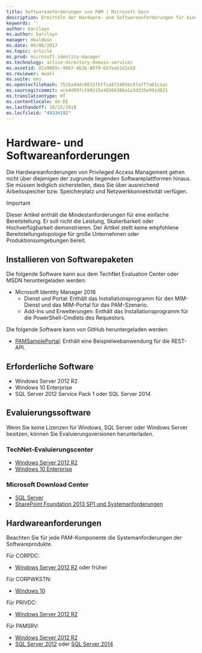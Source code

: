 ```yaml
---
title: Softwareanforderungen von PAM | Microsoft Docs
description: Ermitteln der Hardware- und Softwareanforderungen für eine erfolgreiche Bereitstellung von Privileged Access Management
keywords: ''
author: barclayn
ms.author: barclayn
manager: mbaldwin
ms.date: 09/06/2017
ms.topic: article
ms.prod: microsoft-identity-manager
ms.technology: active-directory-domain-services
ms.assetid: 82a9085c-9667-4b3b-8079-657eab1d1e58
ms.reviewer: mwahl
ms.suite: ems
ms.openlocfilehash: 751bad4dc8632fbffca8724056c8faff7a01caac
ms.sourcegitcommit: ace4d997c599215e46566386a1a3d335e991d821
ms.translationtype: HT
ms.contentlocale: de-DE
ms.lasthandoff: 10/15/2018
ms.locfileid: "49334192"
---
```

# <a name="hardware-and-software-requirements"></a>Hardware- und Softwareanforderungen

Die Hardwareanforderungen von Privileged Access Management gehen nicht über diejenigen der zugrunde liegenden Softwareplattformen hinaus. Sie müssen lediglich sicherstellen, dass Sie über ausreichend Arbeitsspeicher bzw. Speicherplatz und Netzwerkkonnektivität verfügen.

> [!IMPORTANT]
> Dieser Artikel enthält die Mindestanforderungen für eine einfache Bereitstellung. Er soll nicht die Leistung, Skalierbarkeit oder Hochverfügbarkeit demonstrieren. Der Artikel stellt keine empfohlene Bereitstellungstopologie für große Unternehmen oder Produktionsumgebungen bereit.

## <a name="installing-from-software-packages"></a>Installieren von Softwarepaketen

Die folgende Software kann aus dem TechNet Evaluation Center oder MSDN heruntergeladen werden:

- Microsoft Identity Manager 2016
  - Dienst und Portal: Enthält das Installationsprogramm für den MIM-Dienst und das MIM-Portal für das PAM-Szenario.
  - Add-Ins und Erweiterungen: Enthält das Installationsprogramm für die PowerShell-Cmdlets des Requestors.

Die folgende Software kann von GitHub heruntergeladen werden:

- [PAMSamplePortal](https://github.com/Azure/identity-management-samples): Enthält eine Beispielwebanwendung für die REST-API.

## <a name="required-software"></a>Erforderliche Software

- Windows Server 2012 R2
- Windows 10 Enterprise
- SQL Server 2012 Service Pack 1 oder SQL Server 2014

## <a name="evaluation-software"></a>Evaluierungssoftware

Wenn Sie keine Lizenzen für Windows, SQL Server oder Windows Server besitzen, können Sie Evaluierungsversionen herunterladen.

### <a name="technet-evaluation-center"></a>TechNet-Evaluierungscenter

- [Windows Server 2012 R2](https://www.microsoft.com/evalcenter/evaluate-windows-server-2012-r2)
- [Windows 10 Enterprise](https://www.microsoft.com/evalcenter/evaluate-windows-10-enterprise)

### <a name="microsoft-download-center"></a>Microsoft Download Center

- [SQL Server](https://www.microsoft.com/download/details.aspx?id=29066)  
- [SharePoint Foundation 2013 SP1 und Systemanforderungen](https://www.microsoft.com/download/details.aspx?id=42039)

## <a name="hardware-requirements"></a>Hardwareanforderungen

Beachten Sie für jede PAM-Komponente die Systemanforderungen der Softwareprodukte.

Für CORPDC:

- [Windows Server 2012 R2](https://technet.microsoft.com/library/dn303418.aspx) oder früher

Für CORPWKSTN:

- [Windows 10](https://technet.microsoft.com/windows/dn798752.aspx)

Für PRIVDC:

- [Windows Server 2012 R2](https://technet.microsoft.com/library/dn303418.aspx)

Für PAMSRV:

- [Windows Server 2012 R2](https://technet.microsoft.com/library/dn303418.aspx)
- [SQL Server 2012](https://msdn.microsoft.com/library/ms143506(sql.110).aspx) oder [SQL Server 2014](https://msdn.microsoft.com/library/ms143506(v=sql.120).aspx)
